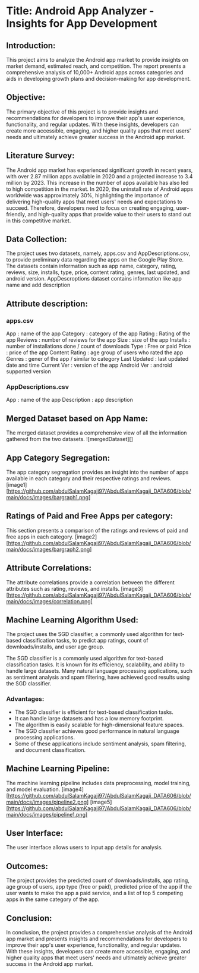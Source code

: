 # Title: Android App Analyzer - Insights for App Development

## Introduction:
This project aims to analyze the Android app market to provide insights on market demand, estimated reach, and competition. The report presents a comprehensive analysis of 10,000+ Android apps across categories and aids in developing growth plans and decision-making for app development.

## Objective:
The primary objective of this project is to provide insights and recommendations for developers to improve their app's user experience, functionality, and regular updates. With these insights, developers can create more accessible, engaging, and higher quality apps that meet users' needs and ultimately achieve greater success in the Android app market.

## Literature Survey:
The Android app market has experienced significant growth in recent years, with over 2.87 million apps available in 2020 and a projected increase to 3.4 million by 2023. This increase in the number of apps available has also led to high competition in the market. In 2020, the uninstall rate of Android apps worldwide was approximately 30%, highlighting the importance of delivering high-quality apps that meet users' needs and expectations to succeed. Therefore, developers need to focus on creating engaging, user-friendly, and high-quality apps that provide value to their users to stand out in this competitive market.

## Data Collection:
The project uses two datasets, namely, apps.csv and AppDescriptions.csv, to provide preliminary data regarding the apps on the Google Play Store. The datasets contain information such as app name, category, rating, reviews, size, installs, type, price, content rating, genres, last updated, and android version. AppDescroptions dataset contains information like app name and add description

## Attribute description:

### apps.csv

App 	: name of the app
Category 	: category of the app
Rating 	: Rating of the app
Reviews 	: number of reviews for the app
Size 	: size of the app
Installs 	: number of installations done / count of downloads
Type 	: Free or paid
Price 	: price of the app
Content Rating : age group of users who rated the app
Genres 	: gener of the app / similar to category
Last Updated 	: last updated date and time
Current Ver 	: version of the app
Android Ver 	: android supported version

### AppDescriptions.csv

App : name of the app
Description : app description


## Merged Dataset based on App Name:
The merged dataset provides a comprehensive view of all the information gathered from the two datasets.
![mergedDataset][]

## App Category Segregation:
The app category segregation provides an insight into the number of apps available in each category and their respective ratings and reviews.
[image1][https://github.com/abdulSalamKagaji97/AbdulSalamKagaji_DATA606/blob/main/docs/images/bargraph1.png]

## Ratings of Paid and Free Apps per category:
This section presents a comparison of the ratings and reviews of paid and free apps in each category.
[image2][https://github.com/abdulSalamKagaji97/AbdulSalamKagaji_DATA606/blob/main/docs/images/bargraph2.png]

## Attribute Correlations:
The attribute correlations provide a correlation between the different attributes such as rating, reviews, and installs.
[image3][https://github.com/abdulSalamKagaji97/AbdulSalamKagaji_DATA606/blob/main/docs/images/correlation.png]

## Machine Learning Algorithm Used:
The project uses the SGD classifier, a commonly used algorithm for text-based classification tasks, to predict app ratings, count of downloads/installs, and user age group.

The SGD classifier is a commonly used algorithm for text-based classification tasks. It is known for its efficiency, scalability, and ability to handle large datasets. Many natural language processing applications, such as sentiment analysis and spam filtering, have achieved good results using the SGD classifier.

  ### Advantages:
  - The SGD classifier is efficient for text-based classification tasks.
  - It can handle large datasets and has a low memory footprint.
  - The algorithm is easily scalable for high-dimensional feature spaces.
  - The SGD classifier achieves good performance in natural language processing applications.
  - Some of these applications include sentiment analysis, spam filtering, and document classification.

## Machine Learning Pipeline:
The machine learning pipeline includes data preprocessing, model training, and model evaluation.
[image4][https://github.com/abdulSalamKagaji97/AbdulSalamKagaji_DATA606/blob/main/docs/images/pipeline2.png]
[image5][https://github.com/abdulSalamKagaji97/AbdulSalamKagaji_DATA606/blob/main/docs/images/pipeline1.png]

## User Interface:
The user interface allows users to input app details for analysis.

## Outcomes:
The project provides the predicted count of downloads/installs, app rating, age group of users, app type (free or paid), predicted price of the app if the user wants to make the app a paid service, and a list of top 5 competing apps in the same category of the app.

## Conclusion:
In conclusion, the project provides a comprehensive analysis of the Android app market and presents insights and recommendations for developers to improve their app's user experience, functionality, and regular updates. With these insights, developers can create more accessible, engaging, and higher quality apps that meet users' needs and ultimately achieve greater success in the Android app market.
